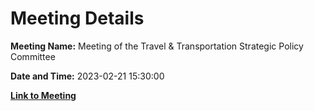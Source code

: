 # Meeting Details

**Meeting Name:** Meeting of the Travel & Transportation Strategic Policy Committee

**Date and Time:** 2023-02-21 15:30:00

**[Link to Meeting](https://www.limerick.ie/council/whats-on/meeting-of-the-travel-transportation-strategic-policy-committee)**

